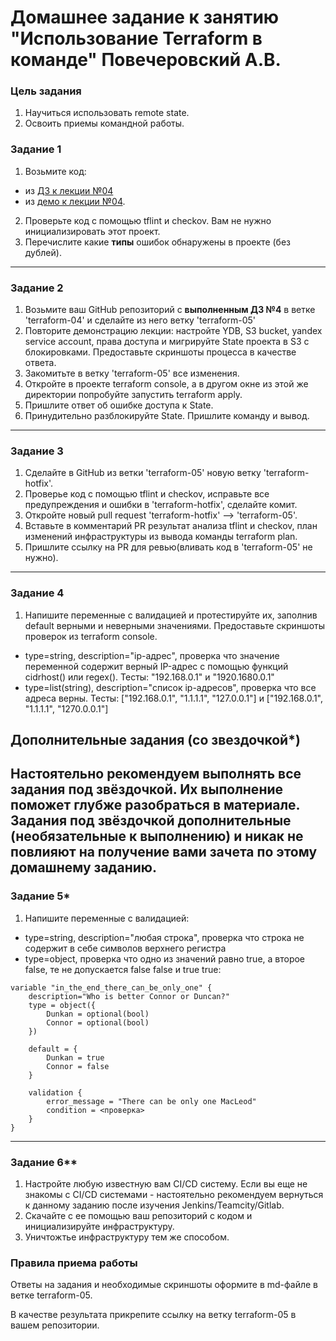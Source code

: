 # Домашнее задание к занятию "Использование Terraform в команде" Повечеровский А.В.

### Цель задания

1. Научиться использовать remote state.
2. Освоить приемы командной работы.

### Задание 1

1. Возьмите код:
- из [ДЗ к лекции №04](https://github.com/netology-code/ter-homeworks/tree/main/04/src) 
- из [демо к лекции №04](https://github.com/netology-code/ter-homeworks/tree/main/04/demonstration1).
2. Проверьте код с помощью tflint и checkov. Вам не нужно инициализировать этот проект.
3. Перечислите какие **типы** ошибок обнаружены в проекте (без дублей).

------

### Задание 2

1. Возьмите ваш GitHub репозиторий с **выполненным ДЗ №4** в ветке 'terraform-04' и сделайте из него ветку 'terraform-05'
2. Повторите демонстрацию лекции: настройте YDB, S3 bucket, yandex service account, права доступа и мигрируйте State проекта в S3 с блокировками. Предоставьте скриншоты процесса в качестве ответа.
3. Закомитьте в ветку 'terraform-05' все изменения.
4. Откройте в проекте terraform console, а в другом окне из этой же директории попробуйте запустить terraform apply.
5. Пришлите ответ об ошибке доступа к State.
6. Принудительно разблокируйте State. Пришлите команду и вывод.


------
### Задание 3  

1. Сделайте в GitHub из ветки 'terraform-05' новую ветку 'terraform-hotfix'.
2. Проверье код с помощью tflint и checkov, исправьте все предупреждения и ошибки в 'terraform-hotfix', сделайте комит.
3. Откройте новый pull request 'terraform-hotfix' --> 'terraform-05'. 
4. Вставьте в комментарий PR результат анализа tflint и checkov, план изменений инфраструктуры из вывода команды terraform plan.
5. Пришлите ссылку на PR для ревью(вливать код в 'terraform-05' не нужно).

------
### Задание 4

1. Напишите переменные с валидацией и протестируйте их, заполнив default верными и неверными значениями. Предоставьте скриншоты проверок из terraform console. 

- type=string, description="ip-адрес", проверка что значение переменной содержит верный IP-адрес с помощью функций cidrhost() или regex(). Тесты:  "192.168.0.1" и "1920.1680.0.1"
- type=list(string), description="список ip-адресов", проверка что все адреса верны.  Тесты:  ["192.168.0.1", "1.1.1.1", "127.0.0.1"] и ["192.168.0.1", "1.1.1.1", "1270.0.0.1"]

## Дополнительные задания (со звездочкой*)

**Настоятельно рекомендуем выполнять все задания под звёздочкой.**   Их выполнение поможет глубже разобраться в материале.   
Задания под звёздочкой дополнительные (необязательные к выполнению) и никак не повлияют на получение вами зачета по этому домашнему заданию. 
------
### Задание 5*
1. Напишите переменные с валидацией:
- type=string, description="любая строка", проверка что строка не содержит в себе символов верхнего регистра
- type=object, проверка что одно из значений равно true, а второе false, те не допускается false false и true true:
```
variable "in_the_end_there_can_be_only_one" {
    description="Who is better Connor or Duncan?"
    type = object({
        Dunkan = optional(bool)
        Connor = optional(bool)
    })

    default = {
        Dunkan = true
        Connor = false
    }

    validation {
        error_message = "There can be only one MacLeod"
        condition = <проверка>
    }
}
```
------
### Задание 6**  

1. Настройте любую известную вам CI/CD систему. Если вы еще не знакомы с CI/CD  системами - настоятельно рекомендуем вернуться к данному заданию после изучения Jenkins/Teamcity/Gitlab.
2. Скачайте с ее помощью ваш репозиторий с кодом и инициализируйте инфраструктуру.
3. Уничтожтье инфраструктуру тем же способом.


### Правила приема работы

Ответы на задания и необходимые скриншоты оформите в md-файле в ветке terraform-05.

В качестве результата прикрепите ссылку на ветку terraform-05 в вашем репозитории.